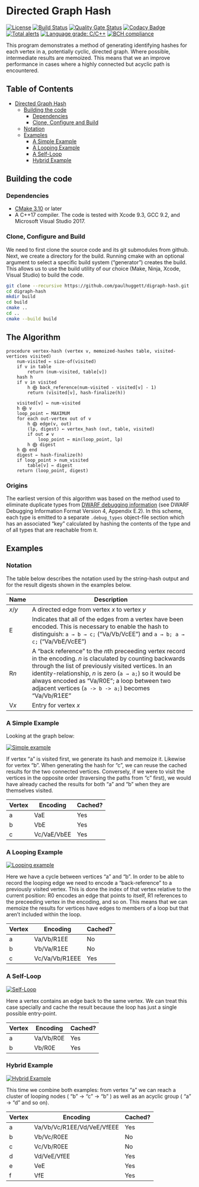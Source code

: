 # Directed Graph Hash

[![License](https://img.shields.io/github/license/paulhuggett/digraph-hash)](https://img.shields.io/github/license/paulhuggett/digraph-hash)
[![Build Status](https://travis-ci.com/paulhuggett/digraph-hash.svg?branch=master)](https://travis-ci.com/paulhuggett/digraph-hash)
[![Quality Gate Status](https://sonarcloud.io/api/project_badges/measure?project=paulhuggett_digraph-hash&metric=alert_status)](https://sonarcloud.io/dashboard?id=paulhuggett_digraph-hash)
[![Codacy Badge](https://api.codacy.com/project/badge/Grade/a19f09751c9740eb8422617877da1470)](https://www.codacy.com/manual/paulhuggett/digraph-hash?utm_source=github.com&amp;utm_medium=referral&amp;utm_content=paulhuggett/digraph-hash&amp;utm_campaign=Badge_Grade)
[![Total alerts](https://img.shields.io/lgtm/alerts/g/paulhuggett/digraph-hash.svg?logo=lgtm&logoWidth=18)](https://lgtm.com/projects/g/paulhuggett/digraph-hash/alerts/)
[![Language grade: C/C++](https://img.shields.io/lgtm/grade/cpp/g/paulhuggett/digraph-hash.svg?logo=lgtm&logoWidth=18)](https://lgtm.com/projects/g/paulhuggett/digraph-hash/context:cpp)
[![BCH compliance](https://bettercodehub.com/edge/badge/paulhuggett/digraph-hash?branch=master)](https://bettercodehub.com/)

This program demonstrates a method of generating identifying hashes for each vertex in a, potentially cyclic, directed graph. Where possible, intermediate results are memoized. This means that we an improve performance in cases where a highly connected but acyclic path is encountered. 

## Table of Contents

*   [Directed Graph Hash](#directed-graph-hash)
    *   [Building the code](#building-the-code)
        *   [Dependencies](#dependencies)
        *   [Clone, Configure and Build](#clone-configure-and-build)
    *   [Notation](#notation)
    *   [Examples](#examples)
        *   [A Simple Example](#a-simple-example)
        *   [A Looping Example](#a-looping-example)
        *   [A Self\-Loop](#a-self-loop)
        *   [Hybrid Example](#hybrid-example)

## Building the code

### Dependencies

*   [CMake 3.10](https://cmake.org/download/) or later
*   A C++17 compiler. The code is tested with Xcode 9.3, GCC 9.2, and Microsoft Visual Studio 2017.

### Clone, Configure and Build

We need to first clone the source code and its git submodules from github. Next, we create a directory for the build. Running cmake with an optional argument to select a specific build system (“generator”) creates the build. This allows us to use the build utility of our choice (Make, Ninja, Xcode, Visual Studio) to build the code.

~~~bash
git clone --recursive https://github.com/paulhuggett/digraph-hash.git
cd digraph-hash
mkdir build
cd build
cmake ..
cd ..
cmake --build build
~~~

## The Algorithm

~~~
procedure vertex-hash (vertex v, memoized-hashes table, visited-vertices visited)
    num-visited ← size-of(visited)
    if v in table
        return (num-visited, table[v])
    hash h
    if v in visited
        h ⨁ back_reference(num-visited - visited[v] - 1)
        return (visited[v], hash-finalize(h))

    visited[v] ← num-visited
    h ⨁ v
    loop_point ← MAXIMUM
    for each out-vertex out of v
        h ⨁ edge(v, out)
        (lp, digest) ← vertex_hash (out, table, visited)
        if out ≠ v
            loop_point ← min(loop_point, lp)
        h ⨁ digest
    h ⨁ end
    digest ← hash-finalize(h)
    if loop_point > num_visited
        table[v] ← digest
    return (loop_point, digest)
~~~

### Origins

The earliest version of this algorithm was based on the method used to eliminate duplicate types from [DWARF debugging information](http://dwarfstd.org/doc/DWARF4.pdf) (see DWARF Debugging Information Format Version 4, Appendix E.2). In this scheme, each type is emitted to a separate `.debug_types` object-file section which has an associated “key” calculated by hashing the contents of the type and of all types that are reachable from it.

## Examples

### Notation

The table below describes the notation used by the string-hash output and for the result digests shown in the examples below.

| Name    | Description |
| ------- | ----------- |
| *x*/*y* | A directed edge from vertex *x* to vertex *y* |
| E       | Indicates that all of the edges from a vertex have been encoded. This is necessary to enable the hash to distinguish: `a → b → c;` (“Va/Vb/VcEE”) and `a → b; a → c;` (“Va/VbE/VcEE”) |
| R*n*    | A “back reference” to the *n*th preceeding vertex record in the encoding. *n* is claculated by counting backwards through the list of previously visited vertices. In an identity-relationship, *n* is zero (`a → a;`) so it would be always encoded as “Va/R0E”; a loop between two adjacent vertices (`a -> b -> a;`) becomes “Va/Vb/R1EE” |
| V*x*    | Entry for vertex *x* |

### A Simple Example

Looking at the graph below:

[![Simple example](https://sketchviz.com/@paulhuggett/4219c7ba02ac32a9a14c9566bb526ffa/e057ec6efb6522c45a1c8d404618406f7dac2d62.sketchy.png)](https://sketchviz.com/@paulhuggett/4219c7ba02ac32a9a14c9566bb526ffa)

If vertex “a” is visited first, we generate its hash and memoize it. Likewise for vertex “b”. When generating the hash for “c”, we can reuse the cached results for the two connected vertices. Conversely, if we were to visit the vertices in the opposite order (traversing the paths from “c” first), we would have already cached the results for both “a” and “b” when they are themselves visited.

| Vertex | Encoding      | Cached? |
| ------ | ------------- | ------- |
| a      | VaE           | Yes     |
| b      | VbE           | Yes     |
| c      | Vc/VaE/VbEE   | Yes     |

### A Looping Example

[![Looping example](https://sketchviz.com/@paulhuggett/4219c7ba02ac32a9a14c9566bb526ffa/4ceba724fba0e4d34457a3bfd6b92b7b5bbf2fe6.sketchy.png)](https://sketchviz.com/@paulhuggett/4219c7ba02ac32a9a14c9566bb526ffa)

Here we have a cycle between vertices “a” and “b”. In order to be able to record the looping edge we need to encode a “back-reference” to a previously visited vertex. This is done the index of that vertex relative to the current position: R0 encodes an edge that points to itself, R1 references to the preceeding vertex in the encoding, and so on. This means that we can memoize the results for vertices have edges to members of a loop but that aren’t included within the loop.

| Vertex | Encoding         | Cached? |
| ------ | ---------------- | ------- |
| a      | Va/Vb/R1EE       | No      |
| b      | Vb/Va/R1EE       | No      |
| c      | Vc/Va/Vb/R1EEE   | Yes     |

### A Self-Loop

[![Self-Loop](https://sketchviz.com/@paulhuggett/45b6427f8db91b04a997420124ded8b4/5aeacb40050b50397222e6f97789b34029f59e29.sketchy.png)](https:://sketchviz.com/@paulhuggett/45b6427f8db91b04a997420124ded8b4)

Here a vertex contains an edge back to the same vertex. We can treat this case specially and cache the result because the loop has just a single possible entry-point.

| Vertex | Encoding      | Cached? |
| ------ | ------------- | ------- |
| a      | Va/Vb/R0E     | Yes     |
| b      | Vb/R0E        | Yes     |

### Hybrid Example

[![Hybrid Example](https://sketchviz.com/@paulhuggett/1b8fba83ebff1ebe66aa96a9fa9d7c2e/7c0fb7ef6465c31f858940b444b2cf6b2f66d748.sketchy.png)](https://sketchviz.com/@paulhuggett/1b8fba83ebff1ebe66aa96a9fa9d7c2e)

This time we combine both examples: from vertex “a” we can reach a cluster of looping nodes ( “b” → “c” → “b” ) as well as an acyclic group ( “a” → “d” and so on).

| Vertex | Encoding                   | Cached? |
| ------ | -------------------------- | ------- |
| a      | Va/Vb/Vc/R1EE/Vd/VeE/VfEEE | Yes     |
| b      | Vb/Vc/R0EE                 | No      |
| c      | Vc/Vb/R0EE                 | No      |
| d      | Vd/VeE/VfEE                | Yes     |
| e      | VeE                        | Yes     |
| f      | VfE                        | Yes     |
